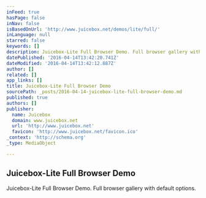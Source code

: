 ```yaml
---
inFeed: true
hasPage: false
inNav: false
isBasedOnUrl: 'http://www.juicebox.net/demos/lite/full/'
inLanguage: null
starred: false
keywords: []
description: Juicebox-Lite Full Browser Demo. Full browser gallery with default options.
datePublished: '2016-04-14T13:42:20.741Z'
dateModified: '2016-04-14T13:42:12.887Z'
author: []
related: []
app_links: []
title: Juicebox-Lite Full Browser Demo
sourcePath: _posts/2016-04-14-juicebox-lite-full-browser-demo.md
published: true
authors: []
publisher:
  name: Juicebox
  domain: www.juicebox.net
  url: 'http://www.juicebox.net'
  favicon: 'http://www.juicebox.net/favicon.ico'
_context: 'http://schema.org'
_type: MediaObject

---
```

<article style=""><h1>Juicebox-Lite Full Browser Demo</h1><p>Juicebox-Lite Full Browser Demo. Full browser gallery with default options.</p></article>